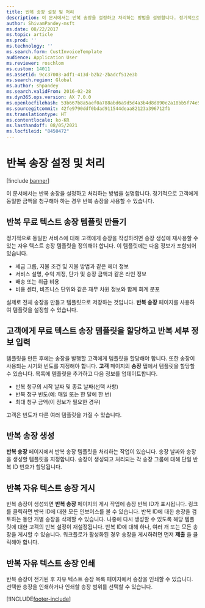 ```yaml
---
title: 반복 송장 설정 및 처리
description: 이 문서에서는 반복 송장을 설정하고 처리하는 방법을 설명합니다. 정기적으로 고객에게 동일한 금액을 청구해야 하는 경우 반복 송장을 사용할 수 있습니다.
author: ShivamPandey-msft
ms.date: 08/22/2017
ms.topic: article
ms.prod: ''
ms.technology: ''
ms.search.form: CustInvoiceTemplate
audience: Application User
ms.reviewer: roschlom
ms.custom: 14011
ms.assetid: 9cc37003-adf1-413d-b2b2-2badcf512e3b
ms.search.region: Global
ms.author: shpandey
ms.search.validFrom: 2016-02-28
ms.dyn365.ops.version: AX 7.0.0
ms.openlocfilehash: 53b667b8a5aef0a788abd6a9d5d4a3b4d8d890e2a18bb5f74e58bb198fab5fa8
ms.sourcegitcommit: 42fe9790ddf0bdad911544deaa82123a396712fb
ms.translationtype: HT
ms.contentlocale: ko-KR
ms.lasthandoff: 08/05/2021
ms.locfileid: "8450472"
---
```

# <a name="set-up-and-process-recurring-invoices"></a>반복 송장 설정 및 처리

[!include [banner](../includes/banner.md)]

이 문서에서는 반복 송장을 설정하고 처리하는 방법을 설명합니다. 정기적으로 고객에게 동일한 금액을 청구해야 하는 경우 반복 송장을 사용할 수 있습니다.

## <a name="create-a-recurring-free-text-invoice-template"></a>반복 무료 텍스트 송장 템플릿 만들기

정기적으로 동일한 서비스에 대해 고객에게 송장을 작성하려면 송장 생성에 재사용할 수 있는 자유 텍스트 송장 템플릿을 정의해야 합니다. 이 템플릿에는 다음 정보가 포함되어 있습니다.

-   세금 그룹, 지불 조건 및 지불 방법과 같은 헤더 정보
-   서비스 설명, 수익 계정, 단가 및 송장 금액과 같은 라인 정보
-   배송 또는 취급 비용
-   비용 센터, 비즈니스 단위와 같은 재무 차원 정보와 함께 회계 분포

실제로 전체 송장을 만들고 템플릿으로 저장하는 것입니다. **반복 송장** 페이지를 사용하여 템플릿을 설정할 수 있습니다.

## <a name="assign-a-free-text-invoice-template-to-a-customer-and-enter-recurrence-details"></a>고객에게 무료 텍스트 송장 템플릿을 할당하고 반복 세부 정보 입력
템플릿을 만든 후에는 송장을 발행할 고객에게 템플릿을 할당해야 합니다. 또한 송장이 사용되는 시기와 빈도를 지정해야 합니다. **고객** 페이지의 **송장** 탭에서 템플릿을 할당할 수 있습니다. 목록에 템플릿을 추가하고 다음 정보를 업데이트합니다.

-   반복 청구의 시작 날짜 및 종료 날짜(선택 사항)
-   반복 청구 빈도(예: 매일 또는 한 달에 한 번)
-   최대 청구 금액(이 정보가 필요한 경우)

고객은 빈도가 다른 여러 템플릿을 가질 수 있습니다.

## <a name="generate-the-recurring-invoices"></a>반복 송장 생성
**반복 송장** 페이지에서 반복 송장 템플릿을 처리하는 작업이 있습니다. 송장 날짜와 송장을 생성할 템플릿을 지정합니다. 송장이 생성되고 처리되는 각 송장 그룹에 대해 단일 반복 ID 번호가 할당됩니다.

## <a name="post-recurring-free-text-invoices"></a>반복 자유 텍스트 송장 게시

반복 송장이 생성되면 **반복 송장** 페이지의 게시 작업에 송장 반복 ID가 표시됩니다. 링크를 클릭하면 반복 ID에 대한 모든 인보이스를 볼 수 있습니다. 반복 ID에 대한 송장을 검토하는 동안 개별 송장을 삭제할 수 있습니다. 나중에 다시 생성할 수 있도록 해당 템플릿에 대한 고객의 반복 설정이 재설정됩니다. 반복 ID에 대해 하나, 여러 개 또는 모든 송장을 게시할 수 있습니다. 워크플로가 활성화된 경우 송장을 게시하려면 먼저 **제출** 을 클릭해야 합니다.

## <a name="print-recurring-free-text-invoices"></a>반복 자유 텍스트 송장 인쇄

반복 송장이 전기된 후 자유 텍스트 송장 목록 페이지에서 송장을 인쇄할 수 있습니다. 선택한 송장을 인쇄하거나 인쇄할 송장 범위를 선택할 수 있습니다.





[!INCLUDE[footer-include](../../includes/footer-banner.md)]